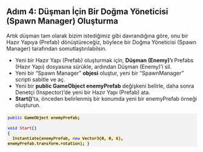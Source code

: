 ## Adım 4: Düşman İçin Bir Doğma Yöneticisi (Spawn Manager) Oluşturma
Artık düşman tam olarak bizim istediğimiz gibi davrandığına göre, onu bir Hazır Yapıya (Prefab) dönüştüreceğiz, böylece bir Doğma Yöneticisi (Spawn Manager) tarafından somutlaştırılabilsin.
 
- Yeni bir Hazır Yapı (Prefab) oluşturmak için, **Düşman (Enemy)’ı** Prefabs (Hazır Yapı) dosyasına sürükle, ardından Düşman (Enemy)’i sil.
- Yeni bir “Spawn Manager” **objesi** oluştur, yeni bir “SpawnManager” scripti sabitle ve aç.
- Yeni bir **public GameObject enemyPrefab** değişkeni belirle, daha sonra Denetçi (Inspector)’de yeni bir Hazır Yapı (Prefab) ata.
- **Start()**’ta, önceden belirlenmiş bir konumda yeni bir enemyPrefab örneği oluşturun.

![figures](https://raw.githubusercontent.com/Kodluyoruz/taskforce/main/unity-junior-programmer/create-spawn-manager-for-enemy/figures/CWC_B.2.3_image3.png)
